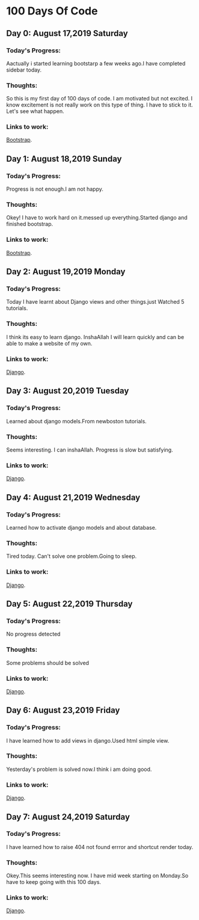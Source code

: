 # 100 Days Of Code

## Day 0: August 17,2019 Saturday

### Today's Progress:
Aactually i started learning bootstarp a few weeks ago.I have completed sidebar today.

### Thoughts:
So this is my first day of 100 days of code. I am motivated but not excited. I know excitement is not really work on this type of thing. I have to stick to it. Let's see what happen.

### Links to work: 
[Bootstrap](https://github.com/RakibulIslam1161062/Bootstrap).



## Day 1: August 18,2019 Sunday

### Today's Progress:
Progress is not enough.I am not happy.

### Thoughts:
Okey! I have to work hard on it.messed up everything.Started django and finished bootstrap.

### Links to work: 
[Bootstrap](https://github.com/RakibulIslam1161062/Bootstrap).


## Day 2: August 19,2019 Monday

### Today's Progress:
Today I have learnt about Django views and other things.just Watched 5 tutorials.

### Thoughts:
I think its easy to learn django. InshaAllah I will learn quickly and can be able to make a website of my own.

### Links to work: 
[Django](https://github.com/RakibulIslam1161062/Python-Projects/tree/master/website).


## Day 3: August 20,2019 Tuesday

### Today's Progress:
Learned about django models.From newboston tutorials.

### Thoughts:
Seems interesting. I can inshaAllah. Progress is slow but satisfying.

### Links to work: 
[Django](https://github.com/RakibulIslam1161062/Python-Projects/tree/master/website).


## Day 4: August 21,2019 Wednesday

### Today's Progress:
Learned how to activate django models and about database.

### Thoughts:
Tired today. Can't solve one problem.Going to sleep.
### Links to work: 
[Django](https://github.com/RakibulIslam1161062/Python-Projects/tree/master/website).


## Day 5: August 22,2019 Thursday

### Today's Progress:
No progress detected
### Thoughts:
Some problems should be solved
### Links to work: 
[Django](https://github.com/RakibulIslam1161062/Python-Projects/tree/master/website).



## Day 6: August 23,2019 Friday

### Today's Progress:
I have learned how to add views in django.Used html simple view.
### Thoughts:
Yesterday's problem is solved now.I think i am doing good.
### Links to work: 
[Django](https://github.com/RakibulIslam1161062/Python-Projects/tree/master/website).


## Day 7: August 24,2019 Saturday

### Today's Progress:
I have learned how to raise 404 not found errror and shortcut render today.
### Thoughts:
Okey.This seems interesting now. I have mid week starting on Monday.So have to keep going with this 100 days.
 
### Links to work: 
[Django](https://github.com/RakibulIslam1161062/Python-Projects/tree/master/website).

